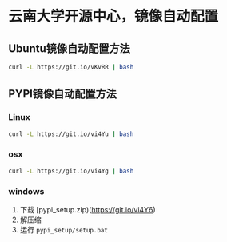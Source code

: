 # 云南大学开源中心，镜像自动配置

## Ubuntu镜像自动配置方法

```bash
curl -L https://git.io/vKvRR | bash
```

## PYPI镜像自动配置方法

### Linux

```bash
curl -L https://git.io/vi4Yu | bash
```

### osx

```bash
curl -L https://git.io/vi4Yg | bash
```

### windows
1. 下载 [pypi_setup.zip)(https://git.io/vi4Y6)
2. 解压缩
3. 运行 <code>pypi_setup/setup.bat</code>
